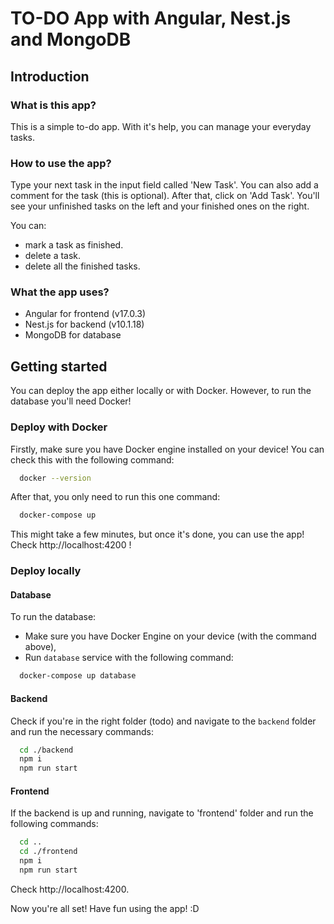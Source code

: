 # TO-DO App with Angular, Nest.js and MongoDB

## Introduction

### What is this app?

This is a simple to-do app. With it's help, you can manage your everyday tasks.

### How to use the app?

Type your next task in the input field called 'New Task'. You can also add a comment for the task (this is optional). After that, click on 'Add Task'. You'll see your unfinished tasks on the left and your finished ones on the right.

You can:

- mark a task as finished.
- delete a task.
- delete all the finished tasks.

### What the app uses?

- Angular for frontend (v17.0.3)
- Nest.js for backend (v10.1.18)
- MongoDB for database

## Getting started

You can deploy the app either locally or with Docker. However, to run the database you'll need Docker!

### Deploy with Docker

Firstly, make sure you have Docker engine installed on your device! You can check this with the following command:

```bash
  docker --version
```

After that, you only need to run this one command:

```bash
  docker-compose up
```

This might take a few minutes, but once it's done, you can use the app! Check http://localhost:4200 !

### Deploy locally

#### Database

To run the database:

- Make sure you have Docker Engine on your device (with the command above),
- Run `database` service with the following command:

```bash
  docker-compose up database
```

#### Backend

Check if you're in the right folder (todo) and navigate to the `backend` folder and run the necessary commands:

```bash
  cd ./backend
  npm i
  npm run start
```

#### Frontend

If the backend is up and running, navigate to 'frontend' folder and run the following commands:

```bash
  cd ..
  cd ./frontend
  npm i
  npm run start
```

Check http://localhost:4200.

Now you're all set! Have fun using the app! :D
